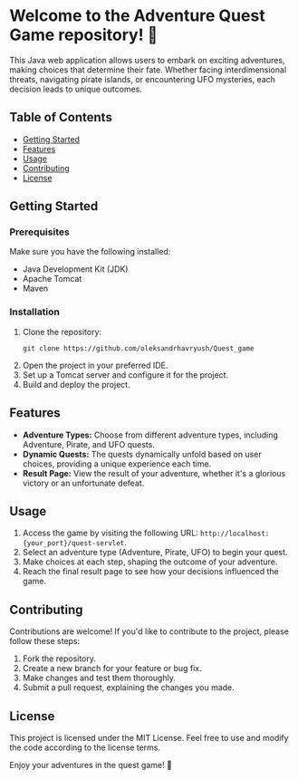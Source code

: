 <!-- Adventure Quest Game -->

<h1>Welcome to the Adventure Quest Game repository! 🚀</h1>
<p>This Java web application allows users to embark on exciting adventures, making choices that determine their fate. Whether facing interdimensional threats, navigating pirate islands, or encountering UFO mysteries, each decision leads to unique outcomes.</p>

<h2>Table of Contents</h2>
<ul>
  <li><a href="#getting-started">Getting Started</a></li>
  <li><a href="#features">Features</a></li>
  <li><a href="#usage">Usage</a></li>
  <li><a href="#contributing">Contributing</a></li>
  <li><a href="#license">License</a></li>
</ul>

<h2 id="getting-started">Getting Started</h2>

<h3>Prerequisites</h3>
<p>Make sure you have the following installed:</p>
<ul>
  <li>Java Development Kit (JDK)</li>
  <li>Apache Tomcat</li>
  <li>Maven</li>
</ul>

<h3>Installation</h3>
<ol>
  <li>Clone the repository:
    <pre><code>git clone https://github.com/oleksandrhavryush/Quest_game</code></pre>
  </li>
  <li>Open the project in your preferred IDE.</li>
  <li>Set up a Tomcat server and configure it for the project.</li>
  <li>Build and deploy the project.</li>
</ol>

<h2 id="features">Features</h2>
<ul>
  <li><strong>Adventure Types:</strong> Choose from different adventure types, including Adventure, Pirate, and UFO quests.</li>
  <li><strong>Dynamic Quests:</strong> The quests dynamically unfold based on user choices, providing a unique experience each time.</li>
  <li><strong>Result Page:</strong> View the result of your adventure, whether it's a glorious victory or an unfortunate defeat.</li>
</ul>

<h2 id="usage">Usage</h2>
<ol>
  <li>Access the game by visiting the following URL: <code>http://localhost:{your_port}/quest-servlet</code>.</li>
  <li>Select an adventure type (Adventure, Pirate, UFO) to begin your quest.</li>
  <li>Make choices at each step, shaping the outcome of your adventure.</li>
  <li>Reach the final result page to see how your decisions influenced the game.</li>
</ol>

<h2 id="contributing">Contributing</h2>
<p>Contributions are welcome! If you'd like to contribute to the project, please follow these steps:</p>
<ol>
  <li>Fork the repository.</li>
  <li>Create a new branch for your feature or bug fix.</li>
  <li>Make changes and test them thoroughly.</li>
  <li>Submit a pull request, explaining the changes you made.</li>
</ol>

<h2 id="license">License</h2>
<p>This project is licensed under the MIT License. Feel free to use and modify the code according to the license terms.</p>

<p>Enjoy your adventures in the quest game! 🚀</p>
